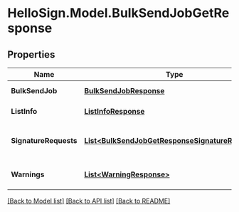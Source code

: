 # HelloSign.Model.BulkSendJobGetResponse

## Properties

Name | Type | Description | Notes
------------ | ------------- | ------------- | -------------
**BulkSendJob** | [**BulkSendJobResponse**](BulkSendJobResponse.md) | REPLACE_ME_WITH_DESCRIPTION_BEGIN  REPLACE_ME_WITH_DESCRIPTION_END | [optional] 
**ListInfo** | [**ListInfoResponse**](ListInfoResponse.md) | REPLACE_ME_WITH_DESCRIPTION_BEGIN  REPLACE_ME_WITH_DESCRIPTION_END | [optional] 
**SignatureRequests** | [**List&lt;BulkSendJobGetResponseSignatureRequests&gt;**](BulkSendJobGetResponseSignatureRequests.md) | REPLACE_ME_WITH_DESCRIPTION_BEGIN Contains information about the Signature Requests sent in bulk. REPLACE_ME_WITH_DESCRIPTION_END | [optional] 
**Warnings** | [**List&lt;WarningResponse&gt;**](WarningResponse.md) | REPLACE_ME_WITH_DESCRIPTION_BEGIN A list of warnings. REPLACE_ME_WITH_DESCRIPTION_END | [optional] 

[[Back to Model list]](../README.md#documentation-for-models) [[Back to API list]](../README.md#documentation-for-api-endpoints) [[Back to README]](../README.md)

